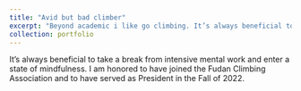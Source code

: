 ```yaml
---
title: "Avid but bad climber"
excerpt: "Beyond academic i like go climbing. It’s always beneficial to take a break from intensive mental work and enter a state of mindfulness. I am honored to have joined the Fudan Climbing Association and to have served as President in the Fall of 2022. <br/><img src='/images/climbing2.png'>"
collection: portfolio
---
```


It’s always beneficial to take a break from intensive mental work and enter a state of mindfulness. I am honored to have joined the Fudan Climbing Association and to have served as President in the Fall of 2022.
